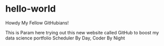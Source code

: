 # hello-world

Howdy My Fellow GitHubians!

This is Param here trying out this new website called GitHub to boost my data science portfolio
Scheduler By Day, Coder By Night
